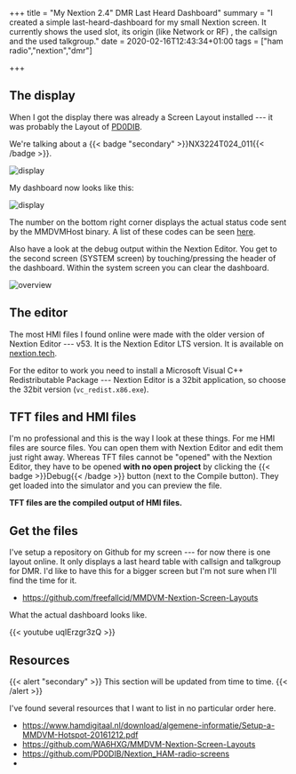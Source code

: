 +++
title = "My Nextion 2.4\" DMR Last Heard Dashboard"
summary = "I created a simple last-heard-dashboard for my small Nextion screen. It currently shows the used slot, its origin (like Network or RF) , the callsign and the used talkgroup."
date = 2020-02-16T12:43:34+01:00
tags = ["ham radio","nextion","dmr"]

+++

## The display

When I got the display there was already a Screen Layout installed --- it was
probably the Layout of [PD0DIB].

[PD0DIB]: https://github.com/PD0DIB/Nextion_HAM-radio-screens/tree/master/MODEL%208/GLOBE

We're talking about a {{< badge "secondary" >}}NX3224T024_011{{< /badge >}}.

![display](/images/post/2020/02/nxt_01_display.jpg)

My dashboard now looks like this:

![display](/images/post/2020/02/nxt_01_display-lh.jpg)

The number on the bottom right corner displays the actual status code sent by
the MMDVMHost binary. A list of these codes can be seen [here].

[here]: https://github.com/WA6HXG/MMDVM-Nextion-Screen-Layouts/blob/master/Info%20Sheets/Status%20Codes%20and%20Fields.txt

Also have a look at the debug output within the Nextion Editor. You get to the
second screen (SYSTEM screen) by touching/pressing the header of the dashboard.
Within the system screen you can clear the dashboard.

![overview](/images/post/2020/02/nxt_02_screens.png)

## The editor

The most HMI files I found online were made with the older version of Nextion
Editor --- v53. It is the Nextion Editor LTS version. It is available on
[nextion.tech](https://nextion.tech/nextion-editor/).

For the editor to work you need to install a Microsoft Visual C++
Redistributable Package --- Nextion Editor is a 32bit application, so choose
the 32bit version (`vc_redist.x86.exe`).

## TFT files and HMI files

I'm no professional and this is the way I look at these things. For me HMI files
are source files. You can open them with Nextion Editor and edit them just right
away. Whereas TFT files cannot be "opened" with the Nextion Editor, they have to
be opened **with no open project** by clicking the
{{< badge >}}Debug{{< /badge >}} button (next to the Compile button). They get
loaded into the simulator and you can preview the file.

**TFT files are the compiled output of HMI files.**

## Get the files

I've setup a repository on Github for my screen --- for now there is one layout
online. It only displays a last heard table with callsign and talkgroup for DMR.
I'd like to have this for a bigger screen but I'm not sure when I'll find the
time for it.

- <https://github.com/freefallcid/MMDVM-Nextion-Screen-Layouts>

What the actual dashboard looks like.

{{< youtube uqIErzgr3zQ >}}

## Resources

{{< alert "secondary" >}}
This section will be updated from time to time.
{{< /alert >}}

I've found several resources that I want to list in no particular order here.

- https://www.hamdigitaal.nl/download/algemene-informatie/Setup-a-MMDVM-Hotspot-20161212.pdf
- https://github.com/WA6HXG/MMDVM-Nextion-Screen-Layouts
- https://github.com/PD0DIB/Nextion_HAM-radio-screens
- 
